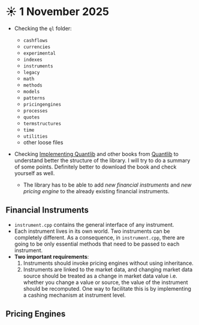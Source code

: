 # ☀️ 1 November 2025

- Checking the `ql` folder:
  - `cashflows`
  - `currencies`
  - `experimental`
  - `indexes`
  - `instruments`
  - `legacy`
  - `math`
  - `methods`
  - `models`
  - `patterns`
  - `pricingengines`
  - `processes`
  - `quotes`
  - `termstructures`
  - `time`
  - `utilities`
  - other loose files

- Checking [Implementing Quantlib](https://leanpub.com/implementingquantlib) and other books from [Quantlib](https://www.implementingquantlib.com/) to understand better the structure of the library. I will try to do a summary of some points. Definitely better to download the book and check yourself as well.

  - The library has to be able to add *new financial instruments* and *new pricing engine* to the already existing financial instruments.
  
## Financial Instruments

- `instrument.cpp` contains the general interface of any instrument.
- Each instrument lives in its own world. Two instruments can be completely different. As a consequence, in `instrument.cpp`, there are going to be only essential methods that need to be passed to each instrument.
- **Two important requirements**:
  1. Instruments should invoke pricing engines without using inheritance.
  2. Instruments are linked to the market data, and changing market data source should be treated as a change in market data value i.e. whether you change a value or source, the value of the instrument should be recomputed. One way to facilitate this is by implementing a cashing mechanism at instrument level.

## Pricing Engines

